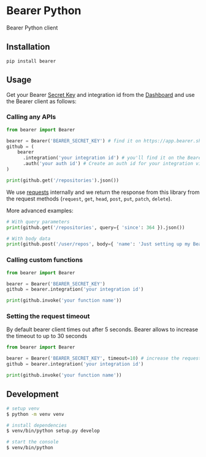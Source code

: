 # Bearer Python

Bearer Python client

## Installation

```
pip install bearer
```

## Usage

Get your Bearer [Secret Key](https://app.bearer.sh/keys) and integration id from
the [Dashboard](https://app.bearer.sh) and use the Bearer client as follows:

### Calling any APIs

```python
from bearer import Bearer

bearer = Bearer('BEARER_SECRET_KEY') # find it on https://app.bearer.sh/keys
github = (
    bearer
      .integration('your integration id') # you'll find it on the Bearer dashboard https://app.bearer.sh
      .auth('your auth id') # Create an auth id for your integration via the dashboard
)

print(github.get('/repositories').json())
```

We use [requests](https://2.python-requests.org/en/master/) internally and we
return the response from this library from the request methods (`request`,
`get`, `head`, `post`, `put`, `patch`, `delete`).

More advanced examples:

```python
# With query parameters
print(github.get('/repositories', query={ 'since': 364 }).json())

# With body data
print(github.post('/user/repos', body={ 'name': 'Just setting up my Bearer.sh' }).json())
```

### Calling custom functions

```python
from bearer import Bearer

bearer = Bearer('BEARER_SECRET_KEY')
github = bearer.integration('your integration id')

print(github.invoke('your function name'))
```
### Setting the request timeout

By default bearer client times out after 5 seconds. Bearer allows to increase the timeout to up to 30 seconds

```python
from bearer import Bearer

bearer = Bearer('BEARER_SECRET_KEY', timeout=10) # increase the request timeout to 10 seconds
github = bearer.integration('your integration id')

print(github.invoke('your function name'))
```
## Development

``` bash
# setup venv
$ python -m venv venv

# install dependencies
$ venv/bin/python setup.py develop

# start the console
$ venv/bin/python
```
